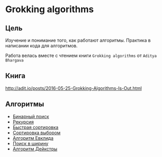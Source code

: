 # Grokking algorithms

## Цель
Изучение и понимание того, как работают алгоритмы. Практика в написании кода для алгоритмов.

Работа велась вместе с чтением книги `Grokking algorithms` от `Aditya Bhargava`

## Книга
http://adit.io/posts/2016-05-25-Grokking-Algorithms-Is-Out.html

## Алгоритмы
<ul>
    <li><a href="https://github.com/korosteleva/grokking-algorithms/blob/master/binary-search.js" target="_blank">Бинарный поиск</a></li>
    <li><a href="https://github.com/korosteleva/grokking-algorithms/blob/master/recursion.js" target="_blank">Рекурсия</a></li>
    <li><a href="https://github.com/korosteleva/grokking-algorithms/blob/master/quick-sort.js" target="_blank">Быстрая сортировка</a></li>
    <li><a href="https://github.com/korosteleva/grokking-algorithms/blob/master/selection-sort.js" target="_blank">Сортировка выбором</a></li>
    <li><a href="https://github.com/korosteleva/grokking-algorithms/blob/master/euclidean-algorithm.js" target="_blank">Алгоритм Евклида</a></li>
    <li><a href="https://github.com/korosteleva/grokking-algorithms/blob/master/breadth-first-search.js" target="_blank">Поиск в ширину</a></li>
    <li><a href="https://github.com/korosteleva/grokking-algorithms/blob/master/dijkstra-algorithm.js" target="_blank">Алгоритм Дейкстры</a></li>
</ul>
